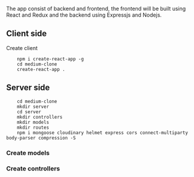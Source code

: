 The app consist of backend and frontend, the frontend will be built using React and Redux and the backend using Expressjs and Nodejs.

## Client side
Create client 
```
    npm i create-react-app -g
    cd medium-clone
    create-react-app .
```


## Server side
```
    cd medium-clone
    mkdir server
    cd server
    mkdir controllers
    mkdir models
    mkdir routes
    npm i mongoose cloudinary helmet express cors connect-multiparty body-parser compression -S
```
### Create models

### Create controllers
